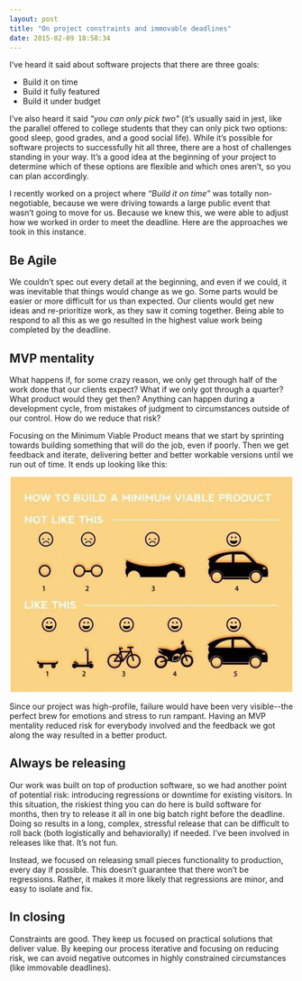 ```yaml
---
layout: post
title: "On project constraints and immovable deadlines"
date: 2015-02-09 18:58:34
---
```


I’ve heard it said about software projects that there are three goals:

*   Build it on time
*   Build it fully featured
*   Build it under budget

I’ve also heard it said *"you can only pick two"* (it’s usually said in jest, like the parallel offered to college students that they can only pick two options: good sleep, good grades, and a good social life). While it’s possible for software projects to successfully hit all three, there are a host of challenges standing in your way. It’s a good idea at the beginning of your project to determine which of these options are flexible and which ones aren’t, so you can plan accordingly.

I recently worked on a project where *“Build it on time”* was totally non-negotiable, because we were driving towards a large public event that wasn’t going to move for us. Because we knew this, we were able to adjust how we worked in order to meet the deadline. Here are the approaches we took in this instance.

## Be Agile

We couldn’t spec out every detail at the beginning, and even if we could, it was inevitable that things would change as we go. Some parts would be easier or more difficult for us than expected. Our clients would get new ideas and re-prioritize work, as they saw it coming together. Being able to respond to all this as we go resulted in the highest value work being completed by the deadline.

## MVP mentality

What happens if, for some crazy reason, we only get through half of the work done that our clients expect? What if we only got through a quarter? What product would they get then? Anything can happen during a development cycle, from mistakes of judgment to circumstances outside of our control. How do we reduce that risk?

Focusing on the Minimum Viable Product means that we start by sprinting towards building something that will do the job, even if poorly. Then we get feedback and iterate, delivering better and better workable versions until we run out of time. It ends up looking like this:

<p style="text-align: center;">
  <img alt="" src="/sites/default/files/mvp.jpeg" />
</p>

Since our project was high-profile, failure would have been very visible--the perfect brew for emotions and stress to run rampant. Having an MVP mentality reduced risk for everybody involved and the feedback we got along the way resulted in a better product.

## Always be releasing

Our work was built on top of production software, so we had another point of potential risk: introducing regressions or downtime for existing visitors. In this situation, the riskiest thing you can do here is build software for months, then try to release it all in one big batch right before the deadline. Doing so results in a long, complex, stressful release that can be difficult to roll back (both logistically and behaviorally) if needed. I’ve been involved in releases like that. It’s not fun.

Instead, we focused on releasing small pieces functionality to production, every day if possible. This doesn’t guarantee that there won’t be regressions. Rather, it makes it more likely that regressions are minor, and easy to isolate and fix.

## In closing

Constraints are good. They keep us focused on practical solutions that deliver value. By keeping our process iterative and focusing on reducing risk, we can avoid negative outcomes in highly constrained circumstances (like immovable deadlines).